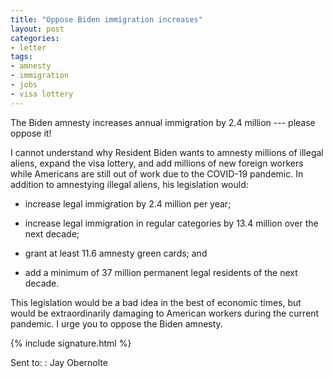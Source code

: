 ```yaml
---
title: "Oppose Biden immigration increases"
layout: post
categories:
- letter
tags:
- amnesty
- immigration
- jobs
- visa lottery
---
```


The Biden amnesty increases annual immigration by 2.4 million --- please oppose it!

I cannot understand why Resident Biden wants to amnesty millions of illegal aliens, expand the visa lottery, and add millions of new foreign workers while Americans are still out of work due to the COVID-19 pandemic. In addition to amnestying illegal aliens, his legislation would:

- increase legal immigration by 2.4 million per year;

- increase legal immigration in regular categories by 13.4 million over the next decade;

- grant at least 11.6 amnesty green cards; and

- add a minimum of 37 million permanent legal residents of the next decade.

This legislation would be a bad idea in the best of economic times, but would be extraordinarily damaging to American workers during the current pandemic. I urge you to oppose the Biden amnesty.

{% include signature.html %}

Sent to:
: Jay Obernolte
